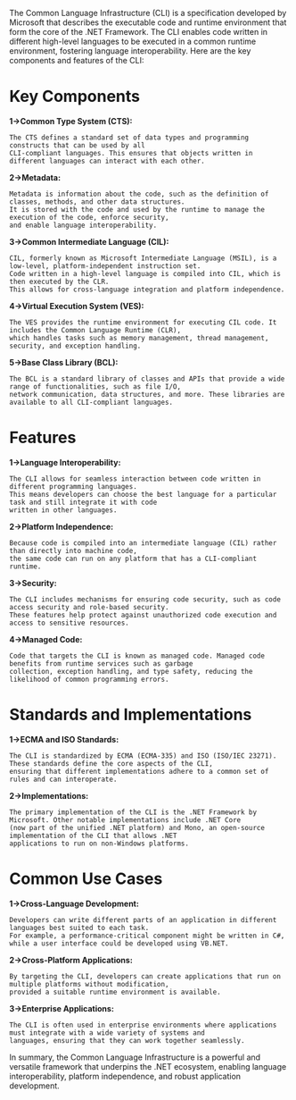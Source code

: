 The Common Language Infrastructure (CLI) is a specification developed by Microsoft that describes the executable code and runtime environment that form the core of the .NET Framework. The CLI enables code written in different high-level languages to be executed in a common runtime environment, fostering language interoperability. Here are the key components and features of the CLI:

# Key Components

**1->Common Type System (CTS):**

    The CTS defines a standard set of data types and programming constructs that can be used by all 
    CLI-compliant languages. This ensures that objects written in different languages can interact with each other.

**2->Metadata:**

    Metadata is information about the code, such as the definition of classes, methods, and other data structures. 
    It is stored with the code and used by the runtime to manage the execution of the code, enforce security, 
    and enable language interoperability.

**3->Common Intermediate Language (CIL):**

    CIL, formerly known as Microsoft Intermediate Language (MSIL), is a low-level, platform-independent instruction set. 
    Code written in a high-level language is compiled into CIL, which is then executed by the CLR. 
    This allows for cross-language integration and platform independence.

**4->Virtual Execution System (VES):**

    The VES provides the runtime environment for executing CIL code. It includes the Common Language Runtime (CLR), 
    which handles tasks such as memory management, thread management, security, and exception handling.

**5->Base Class Library (BCL):**

    The BCL is a standard library of classes and APIs that provide a wide range of functionalities, such as file I/O, 
    network communication, data structures, and more. These libraries are available to all CLI-compliant languages.


# Features

**1->Language Interoperability:**

    The CLI allows for seamless interaction between code written in different programming languages. 
    This means developers can choose the best language for a particular task and still integrate it with code 
    written in other languages.

**2->Platform Independence:**

    Because code is compiled into an intermediate language (CIL) rather than directly into machine code, 
    the same code can run on any platform that has a CLI-compliant runtime.

**3->Security:**

    The CLI includes mechanisms for ensuring code security, such as code access security and role-based security. 
    These features help protect against unauthorized code execution and access to sensitive resources.


**4->Managed Code:**

    Code that targets the CLI is known as managed code. Managed code benefits from runtime services such as garbage 
    collection, exception handling, and type safety, reducing the likelihood of common programming errors.


# Standards and Implementations

**1->ECMA and ISO Standards:**

    The CLI is standardized by ECMA (ECMA-335) and ISO (ISO/IEC 23271). These standards define the core aspects of the CLI, 
    ensuring that different implementations adhere to a common set of rules and can interoperate.

    
**2->Implementations:**

    The primary implementation of the CLI is the .NET Framework by Microsoft. Other notable implementations include .NET Core 
    (now part of the unified .NET platform) and Mono, an open-source implementation of the CLI that allows .NET 
    applications to run on non-Windows platforms.

    
# Common Use Cases

**1->Cross-Language Development:**

    Developers can write different parts of an application in different languages best suited to each task. 
    For example, a performance-critical component might be written in C#, while a user interface could be developed using VB.NET.

**2->Cross-Platform Applications:**

    By targeting the CLI, developers can create applications that run on multiple platforms without modification, 
    provided a suitable runtime environment is available.
    
**3->Enterprise Applications:**

    The CLI is often used in enterprise environments where applications must integrate with a wide variety of systems and 
    languages, ensuring that they can work together seamlessly.
    
In summary, the Common Language Infrastructure is a powerful and versatile framework that underpins the .NET ecosystem, enabling language interoperability, platform independence, and robust application development.
